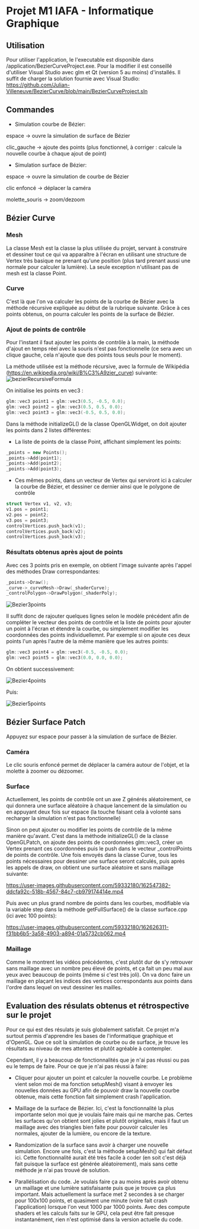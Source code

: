 # Projet M1 IAFA - Informatique Graphique

## Utilisation

Pour utiliser l'application, le l'executable est disponible dans /application/BezierCurveProject.exe. Pour la modifier il est conseillé d'utiliser Visual Studio avec glm et Qt (version 5 au moins) d'installés. Il suffit de charger la solution fournie avec Visual Studio: https://github.com/Julian-Villeneuve/BezierCurve/blob/main/BezierCurveProject.sln

## Commandes
- Simulation courbe de Bézier:

espace -> ouvre la simulation de surface de Bézier

clic_gauche -> ajoute des points (plus fonctionnel, à corriger : calcule la nouvelle courbe à chaque ajout de point)

- Simulation surface de Bézier:

espace -> ouvre la simulation de courbe de Bézier

clic enfoncé -> déplacer la caméra

molette_souris -> zoom/dezoom


## Bézier Curve

### Mesh
La classe Mesh est la classe la plus utilisée du projet, servant à construire et dessiner tout ce qui va apparaître à l'écran en utilisant une structure de Vertex
très basique ne prenant qu'une position (plus tard prenant aussi une normale pour calculer la lumière). La seule exception n'utilisant pas de mesh est la classe Point.

### Curve
C'est là que l'on va calculer les points de la courbe de Bézier avec la méthode récursive expliquée au début de la rubrique suivante. Grâce à ces points obtenus, on pourra calculer les points de la surface de Bézier.

### Ajout de points de contrôle

Pour l'instant il faut ajouter les points de contrôle à la main, la méthode d'ajout en temps réel avec la souris n'est pas fonctionnelle (ce sera avec un clique gauche, cela n'ajoute que des points tous seuls pour le moment).

La méthode utilisée est la méthode récursive, avec la formule de Wikipédia (https://en.wikipedia.org/wiki/B%C3%A9zier_curve) suivante:
![bezierRecursiveFormula](https://user-images.githubusercontent.com/59332180/162328081-d602c7e6-1e71-40d5-af09-f05f35da0771.png)

On initialise les points en vec3 :
``` cpp
glm::vec3 point1 = glm::vec3(0.5, -0.5, 0.0);
glm::vec3 point2 = glm::vec3(0.5, 0.5, 0.0);
glm::vec3 point3 = glm::vec3(-0.5, 0.5, 0.0);
```

Dans la méthode initializeGL() de la classe OpenGLWidget, on doit ajouter les points dans 2 listes différentes:
- La liste de points de la classe Point, affichant simplement les points:
```	cpp
_points = new Points();
_points->Add(point1);
_points->Add(point2);
_points->Add(point3);
```

- Ces mêmes points, dans un vecteur de Vertex qui serviront ici à calculer la courbe de Bézier, et dessiner ce dernier ainsi que le polygone de contrôle
``` cpp
struct Vertex v1, v2, v3;
v1.pos = point1;
v2.pos = point2;
v3.pos = point3;
controlVertices.push_back(v1);
controlVertices.push_back(v2);
controlVertices.push_back(v3);
```

### Résultats obtenus après ajout de points

Avec ces 3 points pris en exemple, on obtient l'image suivante après l'appel des méthodes Draw correspondantes:
``` cpp
_points->Draw();
_curve->_curveMesh->Draw(_shaderCurve);
_controlPolygon->DrawPolygon(_shaderPoly);
```
![Bezier3points](https://user-images.githubusercontent.com/59332180/162328015-77f40d2a-3bbe-42d8-b96f-72d963a2bf02.png)

Il suffit donc de rajouter quelques lignes selon le modèle précédent afin de compléter le vecteur des points de contrôle et la liste de points pour ajouter un point à l'écran et étendre la courbe, ou simplement modifier les coordonnées des points individuellemnt.
Par exemple si on ajoute ces deux points l'un après l'autre de la même manière que les autres points:
``` cpp
glm::vec3 point4 = glm::vec3(-0.5, -0.5, 0.0);
glm::vec3 point5 = glm::vec3(0.0, 0.0, 0.0);
```
On obtient successivement:

![Bezier4points](https://user-images.githubusercontent.com/59332180/162328023-7855ef0e-59e4-4e60-8670-3e4c54f712e2.png)

Puis:

![Bezier5points](https://user-images.githubusercontent.com/59332180/162328056-aaa07141-e4e6-4ebb-b020-67d74ce1f60f.png)


## Bézier Surface Patch

Appuyez sur espace pour passer à la simulation de surface de Bézier.

### Caméra

Le clic souris enfoncé permet de déplacer la caméra autour de l'objet, et la molette à zoomer ou dézoomer.

### Surface
Actuellement, les points de contrôle ont un axe Z générés aléatoirement, ce qui donnera une surface aléatoire à chaque lancement de la simulation ou en appuyant deux fois sur espace (la touche faisant cela à volonté sans recharger la simulation n'est pas fonctionnelle)

Sinon on peut ajouter ou modifier les points de contrôle de la même manière qu'avant. C'est dans la méthode initializeGL() de la classe OpenGLPatch,
on ajoute des points de coordonnées glm::vec3, créer un Vertex prenant ces coordonnées puis le push dans le vecteur _controlPoints de points de contrôle.
Une fois envoyés dans la classe Curve, tous les points nécessaires pour dessiner une surface seront calculés, puis après les appels de draw, on obtient
une surface aléatoire et sans maillage suivante:

https://user-images.githubusercontent.com/59332180/162547382-ddcfa92c-518b-4567-84c7-cb979174414e.mp4

Puis avec un plus grand nombre de points dans les courbes, modifiable via la variable step dans la méthode getFullSurface() de la classe surface.cpp
(ici avec 100 points):





https://user-images.githubusercontent.com/59332180/162626311-f31bb6b5-3a58-4903-a894-01a5732cb062.mp4

### Maillage
Comme le montrent les vidéos précédentes, c'est plutôt dur de s'y retrouver sans maillage avec un nombre peu élevé de points, et ça fait un peu mal aux yeux
avec beaucoup de points (même si c'est très joli). 
On va donc faire un maillage en plaçant les indices des vertices correspondants aux points dans l'ordre dans lequel on veut dessiner les mailles.


## Evaluation des résulats obtenus et rétrospective sur le projet

Pour ce qui est des résulats je suis globalement satisfait. Ce projet m'a surtout permis d'apprendre les bases de l'informatique graphique et d'OpenGL.
Que ce soit la simulation de courbe ou de surface, je trouve les résultats au niveau de mes attentes et plutôt agréable à contempler.

Cependant, il y a beaucoup de fonctionnalités que je n'ai pas réussi ou pas eu le temps de faire. Pour ce que je n'ai pas réussi à faire:

- Cliquer pour ajouter un point et calculer la nouvelle courbe. Le problème vient selon moi de ma fonction setupMesh() visant à envoyer les nouvelles données
au GPU afin de pouvoir draw la nouvelle courbe obtenue, mais cette fonction fait simplement crash l'application.

- Maillage de la surface de Bézier. Ici, c'est la fonctionnalité la plus importante selon moi que je voulais faire mais qui ne marche pas. Certes les surfaces
qu'on obtient sont jolies et plutôt originales, mais il faut un maillage avec des triangles bien faite pour pouvoir calculer les normales, ajouter de la lumière,
ou encore de la texture.

- Randomization de la surface sans avoir à charger une nouvelle simulation. Encore une fois, c'est la méthode setupMesh() qui fait défaut ici. Cette
fonctionnalité aurait été très facile à coder (en soit c'est déjà fait puisque la surface est générée aléatoirement), mais sans cette méthode je n'ai pas 
trouvé de solution.

- Parallélisation du code. Je voulais faire ça au moins après avoir obtenu un maillage et une lumière satisfaisante puis que je trouve ça plus important. Mais actuellement la surface met 2 secondes à se charger pour 100x100 points, et quasiment une minute (voire fait crash l'application) lorsque l'on veut 1000 par 1000 points. Avec des compute shaders et les calculs faits sur le GPU, cela peut être fait presque instantanément, rien n'est optimisé dans la version actuelle du code.















